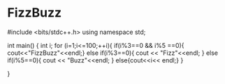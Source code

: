 # FizzBuzz
#include <bits/stdc++.h>
using namespace std;
 
int main()
{ int i;
   for (i=1;i<=100;++i){
       if(i%3==0 && i%5 ==0){
        cout<<"FizzBuzz"<<endl;}
      else if(i%3==0){
        cout << "Fizz"<<endl;
       }
      else if(i%5==0){
         cout << "Buzz"<<endl;
        }
      else{cout<<i<< endl;}
      }
    
  }

